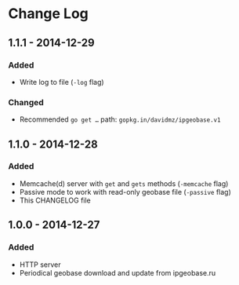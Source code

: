 # Change Log

## 1.1.1 - 2014-12-29
### Added
- Write log to file (`-log` flag)

### Changed 
- Recommended `go get …` path: `gopkg.in/davidmz/ipgeobase.v1`

## 1.1.0 - 2014-12-28
### Added
- Memcache(d) server with `get` and `gets` methods (`-memcache` flag)
- Passive mode to work with read-only geobase file (`-passive` flag)
- This CHANGELOG file

## 1.0.0 - 2014-12-27
### Added
- HTTP server
- Periodical geobase download and update from ipgeobase.ru